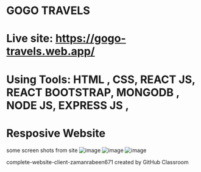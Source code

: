 # GOGO TRAVELS
# Live site: https://gogo-travels.web.app/
# Using Tools: HTML , CSS, REACT JS, REACT BOOTSTRAP, MONGODB , NODE JS, EXPRESS JS ,
# Resposive Website
some screen shots from site
![image](https://user-images.githubusercontent.com/46568226/116690899-e5025780-a9db-11eb-8f59-d1bfbe0dc81e.png)
![image](https://user-images.githubusercontent.com/46568226/116690968-ffd4cc00-a9db-11eb-86bb-da357b07443e.png)
![image](https://user-images.githubusercontent.com/46568226/116691069-20048b00-a9dc-11eb-8158-c16af3219d66.png)

complete-website-client-zamanrabeen671 created by GitHub Classroom
